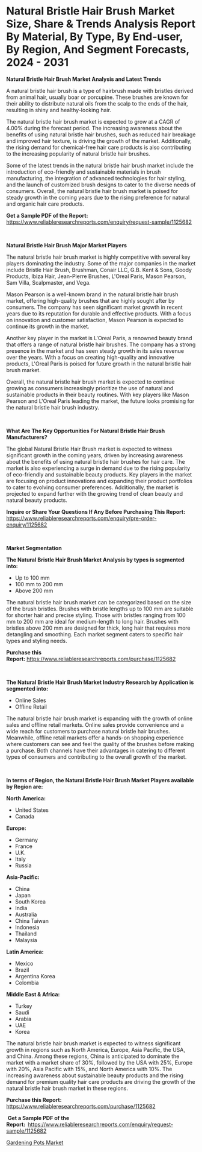 <p><h1>Natural Bristle Hair Brush Market Size, Share & Trends Analysis Report By Material, By Type, By End-user, By Region, And Segment Forecasts, 2024 - 2031</h1></p><p><strong>Natural Bristle Hair Brush Market Analysis and Latest Trends</strong></p>
<p><p>A natural bristle hair brush is a type of hairbrush made with bristles derived from animal hair, usually boar or porcupine. These brushes are known for their ability to distribute natural oils from the scalp to the ends of the hair, resulting in shiny and healthy-looking hair.</p><p>The natural bristle hair brush market is expected to grow at a CAGR of 4.00% during the forecast period. The increasing awareness about the benefits of using natural bristle hair brushes, such as reduced hair breakage and improved hair texture, is driving the growth of the market. Additionally, the rising demand for chemical-free hair care products is also contributing to the increasing popularity of natural bristle hair brushes.</p><p>Some of the latest trends in the natural bristle hair brush market include the introduction of eco-friendly and sustainable materials in brush manufacturing, the integration of advanced technologies for hair styling, and the launch of customized brush designs to cater to the diverse needs of consumers. Overall, the natural bristle hair brush market is poised for steady growth in the coming years due to the rising preference for natural and organic hair care products.</p></p>
<p><strong>Get a Sample PDF of the Report:&nbsp;</strong> <a href="https://www.reliableresearchreports.com/enquiry/request-sample/1125682">https://www.reliableresearchreports.com/enquiry/request-sample/1125682</a></p>
<p>&nbsp;</p>
<p><strong>Natural Bristle Hair Brush Major Market Players</strong></p>
<p><p>The natural bristle hair brush market is highly competitive with several key players dominating the industry. Some of the major companies in the market include Bristle Hair Brush, Brushman, Conair LLC, G.B. Kent & Sons, Goody Products, Ibiza Hair, Jean-Pierre Brushes, L'Oreal Paris, Mason Pearson, Sam Villa, Scalpmaster, and Vega.</p><p>Mason Pearson is a well-known brand in the natural bristle hair brush market, offering high-quality brushes that are highly sought after by consumers. The company has seen significant market growth in recent years due to its reputation for durable and effective products. With a focus on innovation and customer satisfaction, Mason Pearson is expected to continue its growth in the market.</p><p>Another key player in the market is L'Oreal Paris, a renowned beauty brand that offers a range of natural bristle hair brushes. The company has a strong presence in the market and has seen steady growth in its sales revenue over the years. With a focus on creating high-quality and innovative products, L'Oreal Paris is poised for future growth in the natural bristle hair brush market.</p><p>Overall, the natural bristle hair brush market is expected to continue growing as consumers increasingly prioritize the use of natural and sustainable products in their beauty routines. With key players like Mason Pearson and L'Oreal Paris leading the market, the future looks promising for the natural bristle hair brush industry.</p></p>
<p>&nbsp;</p>
<p><strong>What Are The Key Opportunities For Natural Bristle Hair Brush Manufacturers?</strong></p>
<p><p>The global Natural Bristle Hair Brush market is expected to witness significant growth in the coming years, driven by increasing awareness about the benefits of using natural bristle hair brushes for hair care. The market is also experiencing a surge in demand due to the rising popularity of eco-friendly and sustainable beauty products. Key players in the market are focusing on product innovations and expanding their product portfolios to cater to evolving consumer preferences. Additionally, the market is projected to expand further with the growing trend of clean beauty and natural beauty products.</p></p>
<p><strong>Inquire or Share Your Questions If Any Before Purchasing This Report:</strong> <a href="https://www.reliableresearchreports.com/enquiry/pre-order-enquiry/1125682">https://www.reliableresearchreports.com/enquiry/pre-order-enquiry/1125682</a></p>
<p>&nbsp;</p>
<p><strong>Market Segmentation</strong></p>
<p><strong>The Natural Bristle Hair Brush Market Analysis by types is segmented into:</strong></p>
<p><ul><li>Up to 100 mm</li><li>100 mm to 200 mm</li><li>Above 200 mm</li></ul></p>
<p><p>The natural bristle hair brush market can be categorized based on the size of the brush bristles. Brushes with bristle lengths up to 100 mm are suitable for shorter hair and precise styling. Those with bristles ranging from 100 mm to 200 mm are ideal for medium-length to long hair. Brushes with bristles above 200 mm are designed for thick, long hair that requires more detangling and smoothing. Each market segment caters to specific hair types and styling needs.</p></p>
<p><strong>Purchase this Report:&nbsp;</strong><a href="https://www.reliableresearchreports.com/purchase/1125682">https://www.reliableresearchreports.com/purchase/1125682</a></p>
<p>&nbsp;</p>
<p><strong>The Natural Bristle Hair Brush Market Industry Research by Application is segmented into:</strong></p>
<p><ul><li>Online Sales</li><li>Offline Retail</li></ul></p>
<p><p>The natural bristle hair brush market is expanding with the growth of online sales and offline retail markets. Online sales provide convenience and a wide reach for customers to purchase natural bristle hair brushes. Meanwhile, offline retail markets offer a hands-on shopping experience where customers can see and feel the quality of the brushes before making a purchase. Both channels have their advantages in catering to different types of consumers and contributing to the overall growth of the market.</p></p>
<p>&nbsp;</p>
<p><strong>In terms of Region, the Natural Bristle Hair Brush Market Players available by Region are:</strong></p>
<p>
    <p> <strong> North America: </strong>
        <ul>
            <li>United States</li>
            <li>Canada</li>
        </ul>
        </p> 
    <p> <strong> Europe: </strong>
        <ul>
            <li>Germany</li>
            <li>France</li>
            <li>U.K.</li>
            <li>Italy</li>
            <li>Russia</li>
        </ul>
        </p> 
    <p> <strong> Asia-Pacific: </strong>
        <ul>
            <li>China</li>
            <li>Japan</li>
            <li>South Korea</li>
            <li>India</li>
            <li>Australia</li>
            <li>China Taiwan</li>
            <li>Indonesia</li>
            <li>Thailand</li>
            <li>Malaysia</li>
        </ul>
        </p> 
    <p> <strong> Latin America: </strong>
        <ul>
            <li>Mexico</li>
            <li>Brazil</li>
            <li>Argentina Korea</li>
            <li>Colombia</li>
        </ul>
        </p> 
    <p> <strong> Middle East & Africa: </strong>
        <ul>
            <li>Turkey</li>
            <li>Saudi</li>
            <li>Arabia</li>
            <li>UAE</li>
            <li>Korea</li>
        </ul>
    </p>
    </p>
<p><p>The natural bristle hair brush market is expected to witness significant growth in regions such as North America, Europe, Asia Pacific, the USA, and China. Among these regions, China is anticipated to dominate the market with a market share of 30%, followed by the USA with 25%, Europe with 20%, Asia Pacific with 15%, and North America with 10%. The increasing awareness about sustainable beauty products and the rising demand for premium quality hair care products are driving the growth of the natural bristle hair brush market in these regions.</p></p>
<p><strong>Purchase this Report: </strong><a href="https://www.reliableresearchreports.com/purchase/1125682">https://www.reliableresearchreports.com/purchase/1125682</a></p>
<p>&nbsp;<strong>Get a Sample PDF of the Report:&nbsp;&nbsp;</strong><a href="https://www.reliableresearchreports.com/enquiry/request-sample/1125682">https://www.reliableresearchreports.com/enquiry/request-sample/1125682</a></p>
<p><strong></strong></p>
<p><p><a href="https://fearless-okapi-6c8.notion.site/Gardening-Pots-Market-Size-Growth-and-Forecast-from-2024-2031-181746c4084d4b26a5a3688b433ada43">Gardening Pots Market</a></p></p>